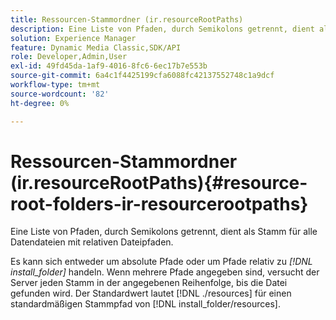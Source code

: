 ```yaml
---
title: Ressourcen-Stammordner (ir.resourceRootPaths)
description: Eine Liste von Pfaden, durch Semikolons getrennt, dient als Stamm für alle Datendateien mit relativen Dateipfaden.
solution: Experience Manager
feature: Dynamic Media Classic,SDK/API
role: Developer,Admin,User
exl-id: 49fd45da-1af9-4016-8fc6-6ec17b7e553b
source-git-commit: 6a4c1f4425199cfa6088fc42137552748c1a9dcf
workflow-type: tm+mt
source-wordcount: '82'
ht-degree: 0%

---
```


# Ressourcen-Stammordner (ir.resourceRootPaths){#resource-root-folders-ir-resourcerootpaths}

Eine Liste von Pfaden, durch Semikolons getrennt, dient als Stamm für alle Datendateien mit relativen Dateipfaden.

Es kann sich entweder um absolute Pfade oder um Pfade relativ zu *[!DNL install_folder]* handeln. Wenn mehrere Pfade angegeben sind, versucht der Server jeden Stamm in der angegebenen Reihenfolge, bis die Datei gefunden wird. Der Standardwert lautet [!DNL ./resources] für einen standardmäßigen Stammpfad von [!DNL install_folder/resources].
